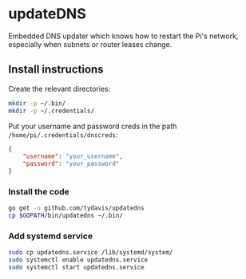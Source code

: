 # updateDNS

Embedded DNS updater which knows how to restart the Pi's network, especially
when subnets or router leases change.

## Install instructions

Create the relevant directories:

```bash
mkdir -p ~/.bin/
mkdir -p ~/.credentials/
```

Put your username and password creds in the path `/home/pi/.credentials/dnscreds`:

```json
{
    "username": "your_username",
    "password": "your_password"
}
```

### Install the code

```bash
go get -u github.com/tydavis/updatedns
cp $GOPATH/bin/updatedns ~/.bin/
```

### Add systemd service

```bash
sudo cp updatedns.service /lib/systemd/system/
sudo systemctl enable updatedns.service
sudo systemctl start updatedns.service
```
